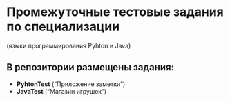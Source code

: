# Промежуточные тестовые задания по cпециализации
(языки программирования Pyhton и Java)

## В репозитории размещены задания:

* __PyhtonTest__ (“Приложение заметки”)
* __JavaTest__ (“Магазин игрушек”)